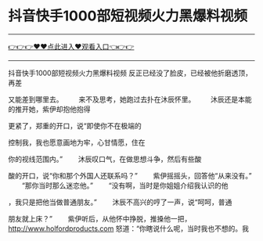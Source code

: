 # 抖音快手1000部短视频火力黑爆料视频

<hr/><a href="https://github.com/sikiuc/genj/issues/1">👉👉👉♥♥点此进入♥观看入口👈👉👉</a><hr/>

抖音快手1000部短视频火力黑爆料视频
反正已经没了脸皮，已经被他折磨透顶，再差

又能差到哪里去。
　　来不及思考，她跑过去扑在沐辰怀里。
　　沐辰还是本能的推开她，紫伊却抱他抱得

更紧了，郑重的开口，说“即使你不在极端的

控制我，我也愿意画地为牢，心甘情愿，住在

你的视线范围内。”
　　沐辰叹口气，在做思想斗争，然后有些酸

酸的开口，说“你和那个外国人还联系吗？”
　　紫伊摇摇头，回答他“从来没有。”
　　“那你当时那么迷恋他。”
　　“没有啊，当时是你姐姐介绍我认识的他

，我只是把他当做普通朋友。”
　　沐辰不高兴的哼了一声，说“呵呵，普通

朋友就上床？”
　　紫伊听后，从他怀中挣脱，推搡他一把，
http://www.holfordproducts.com
怒道：“你瞎说什么呢，当时我也不想的。我

